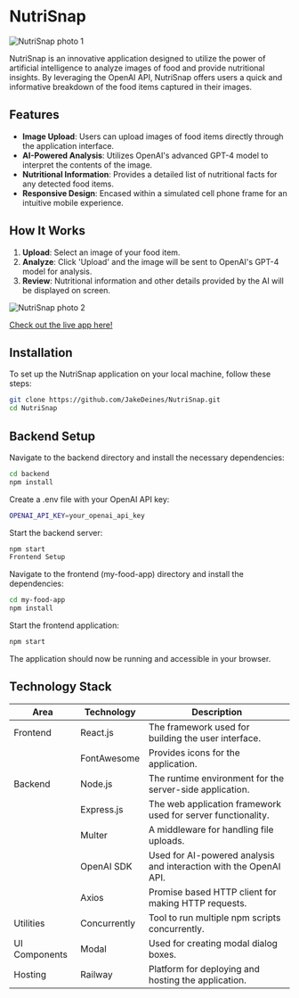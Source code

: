 # NutriSnap
![NutriSnap photo 1](https://github.com/JakeDeines/NutriSnap/assets/67669417/67d8e8ea-b09a-4aa6-aa56-f1b1daf5f7ca)

NutriSnap is an innovative application designed to utilize the power of artificial intelligence to analyze images of food and provide nutritional insights. By leveraging the OpenAI API, NutriSnap offers users a quick and informative breakdown of the food items captured in their images.

## Features

- **Image Upload**: Users can upload images of food items directly through the application interface.
- **AI-Powered Analysis**: Utilizes OpenAI's advanced GPT-4 model to interpret the contents of the image.
- **Nutritional Information**: Provides a detailed list of nutritional facts for any detected food items.
- **Responsive Design**: Encased within a simulated cell phone frame for an intuitive mobile experience.

## How It Works

1. **Upload**: Select an image of your food item.
2. **Analyze**: Click 'Upload' and the image will be sent to OpenAI's GPT-4 model for analysis.
3. **Review**: Nutritional information and other details provided by the AI will be displayed on screen.



![NutriSnap photo 2](https://github.com/JakeDeines/NutriSnap/assets/67669417/0641f14c-9dbe-41b1-a5e9-1f2fd61be3ba)

[Check out the live app here!](https://nutrisnap-production.up.railway.app/)


## Installation

To set up the NutriSnap application on your local machine, follow these steps:

```bash
git clone https://github.com/JakeDeines/NutriSnap.git
cd NutriSnap
```
## Backend Setup

Navigate to the backend directory and install the necessary dependencies:

```bash
cd backend
npm install
```
Create a .env file with your OpenAI API key:

```bash
OPENAI_API_KEY=your_openai_api_key
```

Start the backend server:

```bash
npm start
Frontend Setup
```

Navigate to the frontend (my-food-app) directory and install the dependencies:

```bash
cd my-food-app
npm install
```

Start the frontend application:

```bash
npm start
```

The application should now be running and accessible in your browser.

## Technology Stack

| Area         | Technology     | Description                                                      |
|--------------|----------------|------------------------------------------------------------------|
| Frontend     | React.js       | The framework used for building the user interface.              |
|              | FontAwesome    | Provides icons for the application.                              |
| Backend      | Node.js        | The runtime environment for the server-side application.         |
|              | Express.js     | The web application framework used for server functionality.     |
|              | Multer         | A middleware for handling file uploads.                          |
|              | OpenAI SDK     | Used for AI-powered analysis and interaction with the OpenAI API.|
|              | Axios          | Promise based HTTP client for making HTTP requests.              |
| Utilities    | Concurrently   | Tool to run multiple npm scripts concurrently.                   |
| UI Components| Modal          | Used for creating modal dialog boxes.                            |
| Hosting      | Railway        | Platform for deploying and hosting the application.              |
